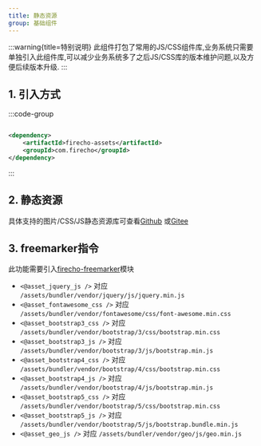 ```yaml
---
title: 静态资源 
group: 基础组件
---
```


:::warning{title=特别说明}
此组件打包了常用的JS/CSS组件库,业务系统只需要单独引入此组件库,可以减少业务系统多了之后JS/CSS库的版本维护问题,以及方便后续版本升级.
:::

## 1. 引入方式

:::code-group

```xml [pom.xml]

<dependency>
    <artifactId>firecho-assets</artifactId>
    <groupId>com.firecho</groupId>
</dependency>
```

:::

## 2. 静态资源
具体支持的图片/CSS/JS静态资源库可查看<a href="https://github.com/kernelstudio/firecho/master/firecho-assets/src/main/resources/META-INF/assets/bundler" target="_blank">Github</a>
或<a href="https://gitee.com/firecho/firecho/master/firecho-assets/src/main/resources/META-INF/assets/bundler" target="_blank">Gitee</a>

## 3. freemarker指令

此功能需要引入[firecho-freemarker](/firecho/latest/component/freemarker)模块

* `<@asset_jquery_js />` 对应 `/assets/bundler/vendor/jquery/js/jquery.min.js`
* `<@asset_fontawesome_css />` 对应 `/assets/bundler/vendor/fontawesome/css/font-awesome.min.css`
* `<@asset_bootstrap3_css />` 对应 `/assets/bundler/vendor/bootstrap/3/css/bootstrap.min.css`
* `<@asset_bootstrap3_js />` 对应 `/assets/bundler/vendor/bootstrap/3/js/bootstrap.min.js`
* `<@asset_bootstrap4_css />` 对应 `/assets/bundler/vendor/bootstrap/4/css/bootstrap.min.css`
* `<@asset_bootstrap4_js />` 对应 `/assets/bundler/vendor/bootstrap/4/js/bootstrap.min.js`
* `<@asset_bootstrap5_css />` 对应 `/assets/bundler/vendor/bootstrap/5/css/bootstrap.min.css`
* `<@asset_bootstrap5_js />` 对应 `/assets/bundler/vendor/bootstrap/5/js/bootstrap.bundle.min.js`
* `<@asset_geo_js />` 对应 `/assets/bundler/vendor/geo/js/geo.min.js`